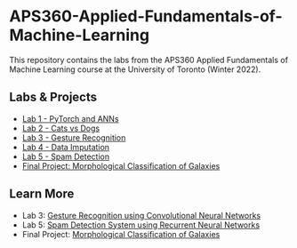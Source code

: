 # APS360-Applied-Fundamentals-of-Machine-Learning
This repository contains the labs from the APS360 Applied Fundamentals of Machine Learning course at the University of Toronto (Winter 2022).

## Labs & Projects
- [Lab 1 - PyTorch and ANNs](https://duzxun.github.io/APS360-Applied-Fundamentals-of-Machine-Learning/APS360_Lab_1_PyTorch_and_ANNs.html)
- [Lab 2 - Cats vs Dogs](https://duzxun.github.io/APS360-Applied-Fundamentals-of-Machine-Learning/APS360_Lab_2_Cats_vs_Dogs.html)
- [Lab 3 - Gesture Recognition](https://duzxun.github.io/APS360-Applied-Fundamentals-of-Machine-Learning/APS360_Lab_3_Gesture_Recognition.html)
- [Lab 4 - Data Imputation](https://duzxun.github.io/APS360-Applied-Fundamentals-of-Machine-Learning/APS360_Lab_4_Data_Imputation.html)
- [Lab 5 - Spam Detection](https://duzxun.github.io/APS360-Applied-Fundamentals-of-Machine-Learning/APS360_Lab_5_Spam_Detection.html)
- [Final Project: Morphological Classification of Galaxies](https://d-uzun.wixsite.com/deniz-uzun/post/galaxy-morphological-classification)

## Learn More
- Lab 3: [Gesture Recognition using Convolutional Neural Networks](https://d-uzun.wixsite.com/deniz-uzun/post/gesture-recognition-using-convolutional-neural-networks)
- Lab 5: [Spam Detection System using Recurrent Neural Networks](https://d-uzun.wixsite.com/deniz-uzun/post/spam-detection-system-using-recurrent-neural-networks)
- Final Project: [Morphological Classification of Galaxies](https://d-uzun.wixsite.com/deniz-uzun/post/galaxy-morphological-classification)
